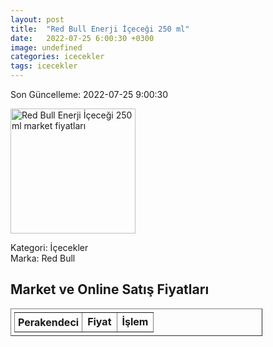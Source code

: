 ```yaml
---
layout: post
title:  "Red Bull Enerji İçeceği 250 ml"
date:   2022-07-25 6:00:30 +0300
image: undefined
categories: icecekler
tags: icecekler
---
```


Son Güncelleme: 2022-07-25 9:00:30

<img src="undefined" width="200" alt="Red Bull Enerji İçeceği 250 ml market fiyatları" />

Kategori: İçecekler
<br />
Marka: Red Bull

<h2>Market ve Online Satış Fiyatları</h2>

<table border="1" style="padding: 5px;width:80%;">
  <tr>
    <td style="padding: 5px;"><strong>Perakendeci</strong></td>
    <td><strong>Fiyat</strong></td>
    <td><strong>İşlem</strong></td>
  </tr>
  
</table>
